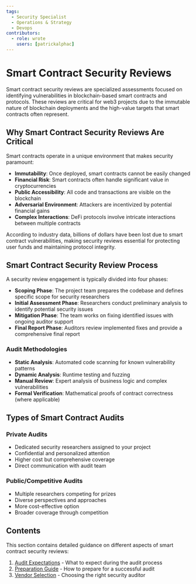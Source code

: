 ```yaml
---
tags:
  - Security Specialist
  - Operations & Strategy
  - Devops
contributors:
  - role: wrote
    users: [patrickalphac]
---
```


# Smart Contract Security Reviews

Smart contract security reviews are specialized assessments focused on identifying vulnerabilities in blockchain-based smart contracts and protocols. These reviews are critical for web3 projects due to the immutable nature of blockchain deployments and the high-value targets that smart contracts often represent.

## Why Smart Contract Security Reviews Are Critical

Smart contracts operate in a unique environment that makes security paramount:

- **Immutability**: Once deployed, smart contracts cannot be easily changed
- **Financial Risk**: Smart contracts often handle significant value in cryptocurrencies
- **Public Accessibility**: All code and transactions are visible on the blockchain
- **Adversarial Environment**: Attackers are incentivized by potential financial gains
- **Complex Interactions**: DeFi protocols involve intricate interactions between multiple contracts

According to industry data, billions of dollars have been lost due to smart contract vulnerabilities, making security reviews essential for protecting user funds and maintaining protocol integrity.

## Smart Contract Security Review Process

A security review engagement is typically divided into four phases:

- **Scoping Phase**: The project team prepares the codebase and defines specific scope for security researchers
- **Initial Assessment Phase**: Researchers conduct preliminary analysis to identify potential security issues
- **Mitigation Phase**: The team works on fixing identified issues with ongoing auditor support
- **Final Report Phase**: Auditors review implemented fixes and provide a comprehensive final report

### Audit Methodologies
- **Static Analysis**: Automated code scanning for known vulnerability patterns
- **Dynamic Analysis**: Runtime testing and fuzzing
- **Manual Review**: Expert analysis of business logic and complex vulnerabilities
- **Formal Verification**: Mathematical proofs of contract correctness (where applicable)

## Types of Smart Contract Audits

### Private Audits
- Dedicated security researchers assigned to your project
- Confidential and personalized attention
- Higher cost but comprehensive coverage
- Direct communication with audit team

### Public/Competitive Audits
- Multiple researchers competing for prizes
- Diverse perspectives and approaches
- More cost-effective option
- Broader coverage through competition

## Contents

This section contains detailed guidance on different aspects of smart contract security reviews:

1. [Audit Expectations](./expectation.md) - What to expect during the audit process
2. [Preparation Guide](./preparation.md) - How to prepare for a successful audit
3. [Vendor Selection](./vendor-selection.md) - Choosing the right security auditor